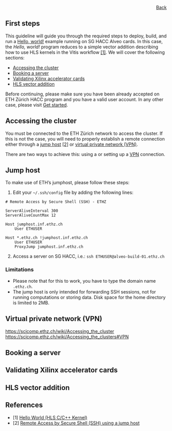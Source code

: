 <div id="readme" class="Box-body readme blob js-code-block-container">
<article class="markdown-body entry-content p-3 p-md-6" itemprop="text">
<p align="right">
<a href="https://github.com/fpgasystems/hacc/blob/main/README.md">Back</a>
</p>

# First steps
This guideline will guide you through the required steps to deploy, build, and run a [Hello, world!](../docs/vocabulary.md#hello-world) example running on SG HACC Alveo cards. In this case, the *Hello, world!* program reduces to a simple vector addition describing how to use HLS kernels in the Vitis workflow [[1]](#references). We will cover the following sections:

* [Accessing the cluster](#accessing-the-cluster)
* [Booking a server](#booking-a-server)
* [Validating Xilinx accelerator cards](#validating-xilinx-accelerator-cards) 
* [HLS vector addition](#hls-vector-addition)

Before continuing, please make sure you have been already accepted on ETH Zürich HACC program and you have a valid user account. In any other case, please visit [Get started](https://www.amd-haccs.io/get-started.html).

## Accessing the cluster
You must be connected to the ETH Zürich network to access the cluster. If this is not the case, you will need to properly establish a remote connection either through a [jump host](#jump-host) [[2]](#references) or [virtual private network (VPN)](#virtual-private-network-vpn).

There are two ways to achieve this: using a  or setting up a [VPN](#vpn) connection.

## Jump host
To make use of ETH’s jumphost, please follow these steps:

1. Edit your ```~/.ssh/config``` file by adding the following lines:

```
# Remote Access by Secure Shell (SSH) - ETHZ

ServerAliveInterval 300
ServerAliveCountMax 12

Host jumphost.inf.ethz.ch
    User ETHUSER

Host *.ethz.ch !jumphost.inf.ethz.ch
    User ETHUSER
    ProxyJump jumphost.inf.ethz.ch
```

2. Access a server on SG HACC, i.e.: ```ssh ETHUSER@alveo-build-01.ethz.ch```

### Limitations
* Please note that for this to work, you have to type the domain name ```.ethz.ch```. 
* The jump host is only intended for forwarding SSH sessions, not for running computations or storing data. Disk space for the home directory is limited to 2MB.

## Virtual private network (VPN)

https://scicomp.ethz.ch/wiki/Accessing_the_cluster
https://scicomp.ethz.ch/wiki/Accessing_the_clusters#VPN

## Booking a server

## Validating Xilinx accelerator cards

## HLS vector addition

## References
* [1] [Hello World (HLS C/C++ Kernel)](https://github.com/Xilinx/Vitis_Accel_Examples/tree/master/hello_world)
* [2] [Remote Access by Secure Shell (SSH) using a jump host](https://www.isg.inf.ethz.ch/Main/HelpRemoteAccessSSH)